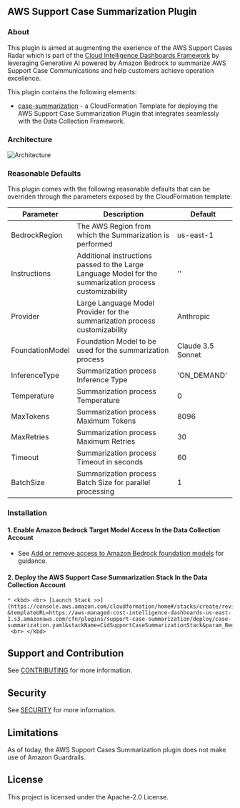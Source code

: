 ## AWS Support Case Summarization Plugin

### About

This plugin is aimed at augmenting the exerience of the AWS Support Cases Radar which is part of the [Cloud Intelligence Dashboards Framework](https://catalog.workshops.aws/awscid) by leveraging Generative AI powered by Amazon Bedrock to summarize AWS Support Case Communications and help customers achieve operation excellence.

This plugin contains the following elements:
* [case-summarization](README.md) - a CloudFormation Template for deploying the AWS Support Case Summarization Plugin that integrates seamlessly with the Data Collection Framework.

### Architecture

![Architecture](/plugins/support-case-summarization/images/archi.png)

### Reasonable Defaults

This plugin comes with the following reasonable defaults that can be overriden through the parameters exposed by the CloudFormation template:

| Parameter | Description | Default |
| --- | --- | --- |
| BedrockRegion | The AWS Region from which the Summarization is performed | us-east-1 |
| Instructions | Additional instructions passed to the Large Language Model for the summarization process customizability | '' |
| Provider | Large Language Model Provider for the summarization process customizability | Anthropic |
| FoundationModel | Foundation Model to be used for the summarization process | Claude 3.5 Sonnet |
| InferenceType | Summarization process Inference Type | 'ON_DEMAND' |
| Temperature | Summarization process Temperature | 0 |
| MaxTokens | Summarization process Maximum Tokens | 8096 |
| MaxRetries | Summarization process Maximum Retries | 30 |
| Timeout | Summarization process Timeout in seconds | 60 |
| BatchSize | Summarization process Batch Size for parallel processing | 1 |

### Installation

#### 1. Enable Amazon Bedrock Target Model Access In the Data Collection Account

- See [Add or remove access to Amazon Bedrock foundation models](https://docs.aws.amazon.com/bedrock/latest/userguide/model-access-modify.html) for guidance.

#### 2. Deploy the AWS Support Case Summarization Stack In the Data Collection Account

    * <kbd> <br> [Launch Stack >>](https://console.aws.amazon.com/cloudformation/home#/stacks/create/review?&templateURL=https://aws-managed-cost-intelligence-dashboards-us-east-1.s3.amazonaws.com/cfn/plugins/support-case-summarization/deploy/case-summarization.yaml&stackName=CidSupportCaseSummarizationStack&param_BedrockRegion=REPLACE%20WITH%20TARGET%20REGION)  <br> </kbd>

## Support and Contribution

See [CONTRIBUTING](CONTRIBUTING.md) for more information.

## Security

See [SECURITY](SECURITY.md) for more information.

## Limitations

As of today, the AWS Support Cases Summarization plugin does not make use of Amazon Guardrails.

## License

This project is licensed under the Apache-2.0 License.
